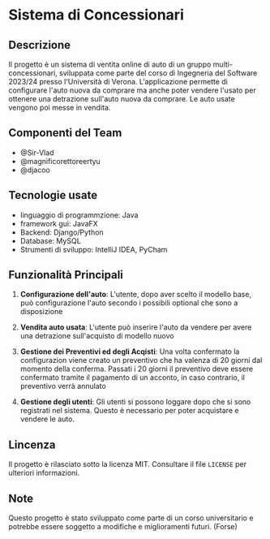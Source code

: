 # Sistema di Concessionari

## Descrizione
Il progetto è un sistema di ventita online di auto di un gruppo multi-concessionari, sviluppata come parte del corso di Ingegneria del Software 2023/24 presso l'Università di Verona. L'applicazione permette di configurare l'auto nuova da comprare ma anche poter vendere l'usato per ottenere una detrazione sull'auto nuova da comprare. Le auto usate vengono poi messe in vendita.

## Componenti del Team
- @Sir-Vlad
- @magnificorettoreertyu
- @djacoo

## Tecnologie usate
- linguaggio di programmzione: Java
- framework gui: JavaFX
- Backend: Django/Python
- Database: MySQL
- Strumenti di sviluppo: IntelliJ IDEA, PyCham

## Funzionalità Principali

1. **Configurazione dell'auto**: L'utente, dopo aver scelto il modello base, può configurazione l'auto secondo i possibili optional che sono a disposizione

2. **Vendita auto usata**: L'utente può inserire l'auto da vendere per avere una detrazione sull'acquisto di modello nuovo

3. **Gestione dei Preventivi ed degli Acqisti**: Una volta confermato la configurazion viene creato un preventivo che ha valenza di 20 giorni dal momento della conferma. Passati i 20 giorni il preventivo deve essere confermato tramite il pagamento di un acconto, in caso contrario, il preventivo verrà annulato

4. **Gestione degli utenti**: Gli utenti si possono loggare dopo che si sono registrati nel sistema. Questo è necessario per poter acquistare e vendere le auto.

## Lincenza

Il progetto è rilasciato sotto la licenza MIT. Consultare il file `LICENSE` per ulteriori informazioni.

## Note

Questo progetto è stato sviluppato come parte di un corso universitario e potrebbe essere soggetto a modifiche e miglioramenti futuri. (Forse)